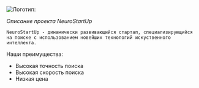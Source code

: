 ![Логотип:](https://camo.githubusercontent.com/ace14ee894d150192a7b05b12410738aa65528da742bbce69315a5f441320ea7/68747470733a2f2f692e696d6775722e636f6d2f495a4f525769492e706e67)

*Описание проекта NeuroStartUp*

    NeuroStartUp - динамически развивающийся стартап, специализирующийся на поиске с использованием новейших технологий искуственного интеллекта.

Наши преимущества:
* Высокая точность поиска
* Высокая скорость поиска
* Низкая цена
